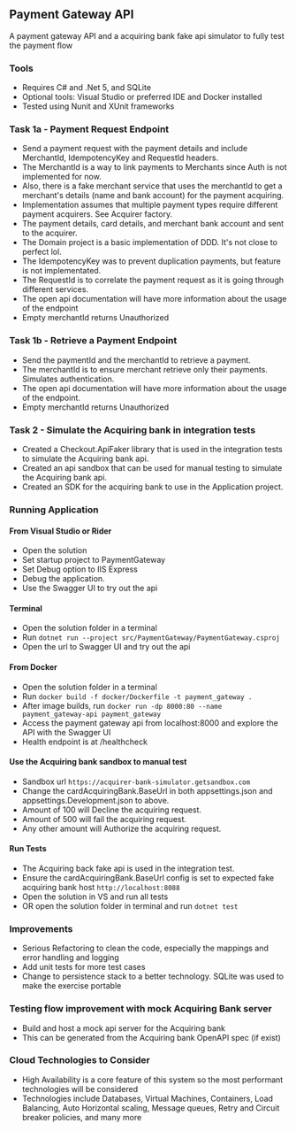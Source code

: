 ## Payment Gateway API
A payment gateway API and a acquiring bank fake api simulator to fully test the payment flow

### Tools
- Requires C# and .Net 5, and SQLite
- Optional tools: Visual Studio or preferred IDE and Docker installed
- Tested using Nunit and XUnit frameworks

### Task 1a - Payment Request Endpoint
- Send a payment request with the payment details and include MerchantId, IdempotencyKey and RequestId headers.
- The MerchantId is a way to link payments to Merchants since Auth is not implemented for now. 
- Also, there is a fake merchant service that uses the merchantId to get a merchant's details (name and bank account) for the payment acquiring.
- Implementation assumes that multiple payment types require different payment acquirers. See Acquirer factory.
- The payment details, card details, and merchant bank account and sent to the acquirer.
- The Domain project is a basic implementation of DDD. It's not close to perfect lol.
- The IdempotencyKey was to prevent duplication payments, but feature is not implementated.
- The RequestId is to correlate the payment request as it is going through different services.
- The open api documentation will have more information about the usage of the endpoint
- Empty merchantId returns Unauthorized

### Task 1b - Retrieve a Payment Endpoint
- Send the paymentId and the merchantId to retrieve a payment.
- The merchantId is to ensure merchant retrieve only their payments. Simulates authentication.
- The open api documentation will have more information about the usage of the endpoint.
- Empty merchantId returns Unauthorized

### Task 2 - Simulate the Acquiring bank in integration tests
- Created a Checkout.ApiFaker library that is used in the integration tests to simulate the Acquiring bank api.
- Created an api sandbox that can be used for manual testing to simulate the Acquiring bank api.
- Created an SDK for the acquiring bank to use in the Application project. 

### Running Application

#### From Visual Studio or Rider
- Open the solution
- Set startup project to PaymentGateway
- Set Debug option to IIS Express
- Debug the application.
- Use the Swagger UI to try out the api

#### Terminal 
- Open the solution folder in a terminal
- Run `dotnet run --project src/PaymentGateway/PaymentGateway.csproj`
- Open the url to Swagger UI and try out the api

#### From Docker
- Open the solution folder in a terminal
- Run `docker build -f docker/Dockerfile -t payment_gateway .` 
- After image builds, run `docker run -dp 8000:80 --name payment_gateway-api payment_gateway`
- Access the payment gateway api from localhost:8000 and explore the API with the Swagger UI
- Health endpoint is at /healthcheck

#### Use the Acquiring bank sandbox to manual test
- Sandbox url `https://acquirer-bank-simulator.getsandbox.com`
- Change the cardAcquiringBank.BaseUrl in both appsettings.json and appsettings.Development.json to above.
- Amount of 100 will Decline the acquiring request.
- Amount of 500 will fail the acquiring request.
- Any other amount will Authorize the acquiring request.

#### Run Tests
- The Acquiring back fake api is used in the integration test.
- Ensure the cardAcquiringBank.BaseUrl config is set to expected fake acquiring bank host `http://localhost:8088`  
- Open the solution in VS and run all tests
- OR open the solution folder in terminal and run `dotnet test`

### Improvements
- Serious Refactoring to clean the code, especially the mappings and error handling and logging
- Add unit tests for more test cases
- Change to persistence stack to a better technology. SQLite was used to make the exercise portable

### Testing flow improvement with mock Acquiring Bank server
- Build and host a mock api server for the Acquiring bank
- This can be generated from the Acquiring bank OpenAPI spec (if exist)

### Cloud Technologies to Consider
- High Availability is a core feature of this system so the most performant technologies will be considered
- Technologies include Databases, Virtual Machines, Containers, Load Balancing, Auto Horizontal scaling, Message queues, Retry and Circuit breaker policies, and many more

